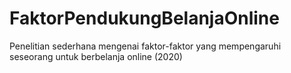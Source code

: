 # FaktorPendukungBelanjaOnline
Penelitian sederhana mengenai faktor-faktor yang mempengaruhi seseorang untuk berbelanja online (2020)
